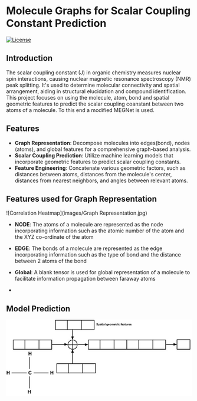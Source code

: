 # Molecule Graphs for Scalar Coupling Constant Prediction

[![License](https://img.shields.io/badge/license-MIT-blue.svg)](LICENSE)

## Introduction
The scalar coupling constant (J) in organic chemistry measures nuclear spin interactions, causing nuclear magnetic resonance spectroscopy (NMR) peak splitting. It's used to determine molecular connectivity and spatial arrangement, aiding in structural elucidation and compound identification. This project focuses on using the molecule, atom, bond and spatial geometric features to predict the scalar coupling coanstant between two atoms of a molecule. To this end a modified MEGNet is used.

## Features

- **Graph Representation**: Decompose molecules into edges(bond), nodes (atoms), and global features for a comprehensive graph-based analysis.
- **Scalar Coupling Prediction**: Utilize machine learning models that incorporate geometric features to predict scalar coupling constants.
- **Feature Engineering**: Concatenate various geometric factors, such as distances between atoms, distances from the molecule's center, distances from nearest neighbors, and angles between relevant atoms.

## Features used for Graph Representation

![Correlation Heatmap](images/Graph Representation.jpg)

- **NODE**: The atoms of a molecule are represented as the node incorporating information such as the atomic number of the atom and the XYZ co-ordinate of the atom
- **EDGE**: The bonds of a molecule are represented as the edge incorporating information such as the type of bond and the distance between 2 atoms of the bond
- **Global**: A blank tensor is used for global representation of a molecule to facilitate information propagation between faraway atoms

- 
## Model Prediction

![Correlation Heatmap](images/model_prediction.jpg)

